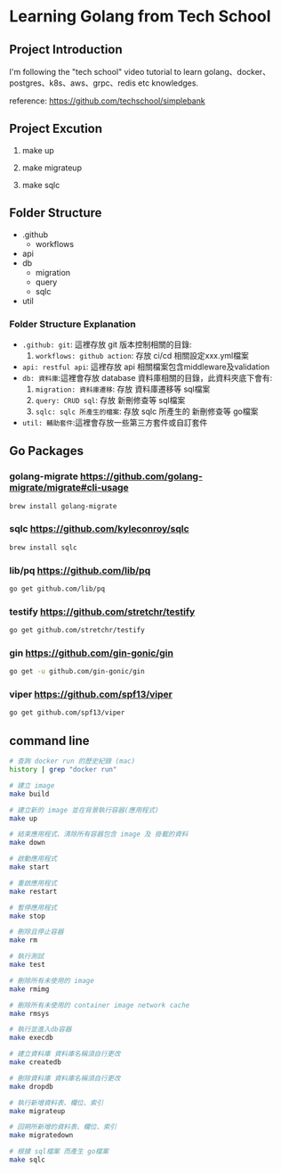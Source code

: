 # Learning Golang from Tech School

## Project Introduction

I'm following the "tech school" video tutorial to learn golang、docker、postgres、k8s、aws、grpc、redis etc knowledges.

reference: https://github.com/techschool/simplebank

## Project Excution

<!-- excution all docker -->
1. make up
<!-- create table -->
2. make migrateup
<!-- generate CRUD go file from sqlc -->
3. make sqlc

## Folder Structure

- .github
  - workflows
- api
- db
  - migration
  - query
  - sqlc
- util

### Folder Structure Explanation

- `.github: git`: 這裡存放 git 版本控制相關的目錄:
  1. `workflows: github action`: 存放 ci/cd 相關設定xxx.yml檔案
- `api: restful api`: 這裡存放 api 相關檔案包含middleware及validation
- `db: 資料庫`:這裡會存放 database 資料庫相關的目錄，此資料夾底下會有:
  1. `migration: 資料庫遷移`: 存放 資料庫遷移等 sql檔案
  2. `query: CRUD sql`: 存放 新刪修查等 sql檔案
  3. `sqlc: sqlc 所產生的檔案`: 存放 sqlc 所產生的 新刪修查等 go檔案
- `util: 輔助套件`:這裡會存放一些第三方套件或自訂套件

## Go Packages

### golang-migrate <https://github.com/golang-migrate/migrate#cli-usage>
```bash
brew install golang-migrate
```

### sqlc <https://github.com/kyleconroy/sqlc>
```bash
brew install sqlc
```

### lib/pq <https://github.com/lib/pq>
```bash
go get github.com/lib/pq
```

### testify <https://github.com/stretchr/testify>
```bash
go get github.com/stretchr/testify
```

### gin <https://github.com/gin-gonic/gin>
```bash
go get -u github.com/gin-gonic/gin
```

### viper <https://github.com/spf13/viper>
```bash
go get github.com/spf13/viper
```

## command line

```bash
# 查詢 docker run 的歷史紀錄 (mac)
history | grep "docker run"

# 建立 image
make build

# 建立新的 image 並在背景執行容器(應用程式)
make up

# 結束應用程式、清除所有容器包含 image 及 掛載的資料
make down

# 啟動應用程式
make start

# 重啟應用程式
make restart

# 暫停應用程式
make stop

# 刪除且停止容器
make rm

# 執行測試
make test

# 刪除所有未使用的 image
make rmimg 

# 刪除所有未使用的 container image network cache
make rmsys

# 執行並進入db容器
make execdb

# 建立資料庫 資料庫名稱須自行更改
make createdb

# 刪除資料庫 資料庫名稱須自行更改
make dropdb

# 執行新增資料表、欄位、索引
make migrateup

# 回朔所新增的資料表、欄位、索引
make migratedown

# 根據 sql檔案 而產生 go檔案
make sqlc
```